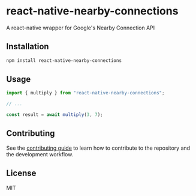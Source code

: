 # react-native-nearby-connections

A react-native wrapper for Google's Nearby Connection API

## Installation

```sh
npm install react-native-nearby-connections
```

## Usage

```js
import { multiply } from "react-native-nearby-connections";

// ...

const result = await multiply(3, 7);
```

## Contributing

See the [contributing guide](CONTRIBUTING.md) to learn how to contribute to the repository and the development workflow.

## License

MIT
